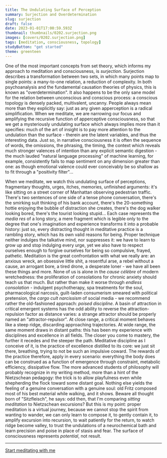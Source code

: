```yaml
---
title: The Undulating Surface of Perception
summary: Surjection and Overdetermination
slug: surjection
draft: false
date: 2023-01-01T17:00:59.593Z
thumbnail: thumbnails/0202.surjection.png
images: [covers/0202.surjection.png]
tags: [meditation, consciousness, topology]
studyButton: "get started"
theme: greenteen
---
```


One of the most important concepts from set theory, which informs my approach to meditation and consciousness, is *surjection*. Surjection describes a transformation between two sets, in which many points map to single points: a many-to-one relation, a reduction of complexity. In both psychoanalysis and the fundamental causation theories of physics, this is known as "overdetermination". It also happens to be the only sane model for the relation between unconscious and conscious process: a conscious topology is densely packed, multivalent, uncanny. People always mean more than they explicitly say: just as any given apperception is a radical simplification. When we meditate, we are narrowing our focus and amplifying the recursive function of apperceptive consciousness, so that we get a mysteriously undulating surface which always implies more than it specifies: much of the art of insight is to pay more attention to the undulation than the surface - therein are the latent variables, and thus the interesting data. Just so, in narrative consciousness it is often the sequence of words, the omissions, the phrasing, the timing, the context which reveals much stronger valences of intention than any explicit semantic digestion - the much lauded "natural language processing" of machine learning, for example, consistently fails to map sentiment on any dimension greater than one: as though emotional valence could ever conceivably be so shallow as to fit through a "positivity filter"...

When we meditate, we watch this undulating surface of perceptions, fragmentary thoughts, urges, itches, memories, unfinished arguments: it's like sitting on a street corner of Manhattan observing pedestrian traffic. There's two sentences of one side of a tense phone conversation, there's the smirking suit thinking of his bank account, there's the 20-something hottie enjoying the bubble of distraction she creates, there's the dog walker looking bored, there's the tourist looking stupid... Each case represents the *media res* of a long story, a mere fragment which is legible only to the degree that one's imagination and experience transforms it into a probable history: just so, every distracting thought in meditative practice is a rambling story, which has its own valid reasons for being. Proper technique neither indulges the talkative mind, nor suppresses it: we have to learn to grow up and stop indulging every urge, yet we also have to respect ourselves enough to forgive ourselves for being so compulsive, frayed, pathetic. Meditation is the great confrontation with what we really are: an anxious wreck, an obsessive little shit, a resentful arse, a rebel without a cause, an arrogant bore, a tired drone, a desperate loner - we have all been these things and more. None of us is alone in the *cause célèbre* of modern wretchedness: the proliferation of consolations for chronic anxiety should teach us that much. But rather than make it worse through *endless consolation* - indulgent psychotherapy, spa treatments for the soul, pharmacological narcosis, guilt-laden consumerism smeared with political pretension, the *cargo cult narcissism* of social media - we recommend rather the old-fashioned approach: *poised discipline*. A basin of attraction in critical emergent systems has the odd ability to reverse the attraction-repulsion factor as distance varies: a strange attractor should be properly named an "attractor-repulsor". At close range, a critical moment behaves like a steep ridge, discarding approaching trajectories. At wide range, the same moment draws in distant paths: this has been my experience with disciplines and excellence in all fields. The closer you come to mastery, the further it recedes and the steeper the path. Meditative discipline as I conceive of it, is the practice of excellence distilled to its core: we just sit there, breathing, trying to not be such an impulsive coward. The rewards of the practice therefore, apply in every scenario: everything the body does can be construed as a function of emergence through constraint, metabolic efficiency, dissipative flow. The more advanced students of philosophy will probably recognize in my writing method, more than a hint of the Nietzschean pedagogy: the trick is to allow playfulness even while shepherding the flock toward some distant goal. Nothing else yields the feeling of a genuine conversation with a genuine soul: old Fritz composed most of his best material while walking, and it shows. Beware all thought born of "Sitzfleisch", he says: odd then, that I'm comparing *sitting meditation* to Nietzschean excursions? But this is my point: proper meditation is a virtual journey, because we cannot stop the spirit from wanting to wander, we can only learn to compose it, to gently contain it, to amplify excursion into recursion, to wait patiently for the return, to watch ridge become valley, to trust the undulations of a neurochemical bath and learn precision and poise in place of stasis and fear. The surface of consciousness represents *potential*, not result.

---

[Start meditating with me][studentship]

[studentship]: /study/
